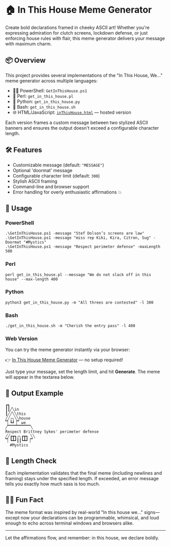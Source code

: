 # 🏠 In This House Meme Generator

Create bold declarations framed in cheeky ASCII art! Whether you're expressing admiration for clutch screens, lockdown defense, or just enforcing house rules with flair, this meme generator delivers your message with maximum charm.

## 📦 Overview

This project provides several implementations of the "In This House, We…" meme generator across multiple languages:

- 🧑‍💻 PowerShell: `GetInThisHouse.ps1`
- 🐪 Perl: `get_in_this_house.pl`
- 🐍 Python: `get_in_this_house.py`
- 🐚 Bash: `get_in_this_house.sh`
- 🌐 HTML/JavaScript: [`inThisHouse.html`](https://dwhiteplume.github.io/inThisHouse.html) — hosted version

Each version frames a custom message between two stylized ASCII banners and ensures the output doesn't exceed a configurable character length.

## 🛠 Features

- Customizable message (default: `"MESSAGE"`)
- Optional 'doormat' message
- Configurable character limit (default: `300`)
- Stylish ASCII framing
- Command-line and browser support
- Error handling for overly enthusiastic affirmations 💥

## 🔧 Usage

### PowerShell

```
.\GetInThisHouse.ps1 -message "Stef Dolson’s screens are law"
.\GetInThisHouse.ps1 -message "miss rep Kiki, Kira, Citron, Sug" -Doormat "#Mystics"
.\GetInThisHouse.ps1 -message "Respect perimeter defense" -maxLength 500
```

### Perl

```
perl get_in_this_house.pl --message "We do not slack off in this house" --max-length 400
```

### Python

```
python3 get_in_this_house.py -m "All threes are contested" -l 300
```

### Bash

```
./get_in_this_house.sh -m "Cherish the entry pass" -l 400
```

### Web Version

You can try the meme generator instantly via your browser:

👉 [In This House Meme Generator](https://dwhiteplume.github.io/inThisHouse.html) — no setup required!

Just type your message, set the length limit, and hit **Generate**. The meme will appear in the textarea below.

## 📂 Output Example

```
┏┓
┃┃╱╲in
┃╱╱╲╲this
╱╱╭╮╲╲house
▔▏┗┛▕▔ we
╱▔▔▔▔▔▔▔▔▔▔╲
Respect Brittney Sykes' perimeter defense
╱╱┏┳┓╭╮┏┳┓ ╲╲
▔▏┗┻┛┃┃┗┻┛▕▔
  #Mystics
```

## 🚨 Length Check

Each implementation validates that the final meme (including newlines and framing) stays under the specified length. If exceeded, an error message tells you exactly how much sass is too much.

## 🤹‍♂️ Fun Fact

The meme format was inspired by real-world "In this house we…" signs—except now your declarations can be programmable, whimsical, and loud enough to echo across terminal windows and browsers alike.

---

Let the affirmations flow, and remember: in this house, we declare boldly.
